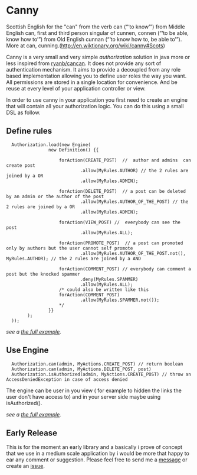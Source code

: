 Canny
=====

Scottish English for the "can" from the verb can (“‘to know’”) from Middle English can, first and third person singular of cunnen, connen (“‘to be able, know how to’”) from Old English cunnan (“‘to know how to, be able to’”). More at can, cunning.(http://en.wiktionary.org/wiki/canny#Scots)

Canny is a very small and very simple *authorization* solution in java more or less inspired from [ryanb/cancan](http://github.com/ryanb/cancan).
It does not provide any sort of authentication mechanism.
It aims to provide a decoupled from any role based implementation allowing you to define user roles the way you want. All permissions are stored in a single location for convenience. And be reuse at every level of your application controller or view.

In order to use canny in your application you first need to create an engine that will contain all your authorization logic.
You can do this using a small DSL as follow.

Define rules
------------

      Authorization.load(new Engine(
                    new Definition() {{

                        forAction(CREATE_POST)  //  author and admins  can create post
                                .allow(MyRules.AUTHOR) // the 2 rules are joined by a OR
                                .allow(MyRules.ADMIN);

                        forAction(DELETE_POST)  // a post can be deleted by an admin or the author of the post
                                .allow(MyRules.AUTHOR_OF_THE_POST) // the 2 rules are joined by a OR
                                .allow(MyRules.ADMIN);

                        forAction(VIEW_POST) //  everybody can see the post
                                .allow(MyRules.ALL);

                        forAction(PROMOTE_POST)  // a post can promoted only by authors but the user cannot self promote
                                .allow(MyRules.AUTHOR_OF_THE_POST.not(), MyRules.AUTHOR); // the 2 rules are joined by a AND

                        forAction(COMMENT_POST) // everybody can comment a post but the knocked spammer
                                .deny(MyRules.SPAMMER)
                                .allow(MyRules.ALL);
                        /* could also be written like this
                        forAction(COMMENT_POST)
                                .allow(MyRules.SPAMMER.not());
                        */
                    }}
            );
      ));
         
_see a [the full example](http://github.com/eltados/canny/tree/master/test/com/izera2/canny/example/)._

Use Engine
----------
      Authorization.can(admin, MyActions.CREATE_POST) // return boolean
      Authorization.can(admin, MyActions.DELETE_POST, post)
      Authorization.isAuthorized(admin, MyActions.CREATE_POST) // throw an AccessDeniedException in case of access denied

The engine can be user in you view ( for example to hidden the links the user don't have access to) and in your server side maybe using isAuthorized().


_see a [the full example](http://github.com/eltados/canny/tree/master/test/com/izera2/canny/example/)._

Early Release
-------------
This is for the moment an early library and a basically i prove of concept that we use in a medium scale application by i would be more that happy to ear any comment or suggestion. Please feel free to send me a [message](http://github.com/inbox/new/eltados) or create an [issue](http://github.com/eltados/canny/issues).
